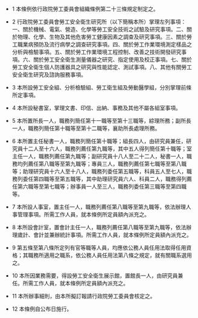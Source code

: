 * 1 本條例依行政院勞工委員會組織條例第二十三條規定制定之。

* 2 行政院勞工委員會勞工安全衛生研究所（以下簡稱本所）掌理左列事項：一、關於機械、電氣、營造、化學等勞工安全技術之試驗及研究事項。二、關於物理、化學、生物及其他危害勞工健康因素之調查及研究事項。三、關於勞工職業病預防及流行病學之調查研究事項。四、關於勞工作業環境測定樣品之分析與檢驗事項。五、關於勞工作業環境工程控制、改善之技術開發研究事項。六、關於勞工安全衛生測量儀器之研究、指定使用及校正事項。七、關於勞工安全衛生個人防護器具之研究與性能認定、測試事項。八、其他有關勞工安全衛生研究及諮詢服務事項。

* 3 本所設勞工安全組、分析檢驗組、勞工衛生組及勞動醫學組，分別掌理前條所定事項。

* 4 本所設秘書室，掌理文書、印信、出納、事務及其他不屬各組室事項。

* 5 本所置所長一人，職務列簡任第十一職等至第十三職等，綜理所務；副所長一人，職務列簡任第十職等至第十二職等，襄助所長處理所務。

* 6 本所置主任秘書一人，職務列簡任第十職等；組長四人，由研究員兼任，研究員十二人至十六人，職務列薦任第九職等，其中五人得列簡任第十職等；室主任一人，職務列薦任第九職等；副研究員十八人至二十二人，秘書一人，職務均列薦任第八職等至第九職等；專員三人，職務列薦任第七職等至第八職等；助理研究員十六人至十八人，職務列委任第五職等，科員五人至七人，職務列委任第四職等至第五職等，其中助理研究員六人、科員二人，職務得列薦任第六職等至第七職等；辦事員一人至三人，職務列委任第三職等至第四職等。

* 7 本所設人事室，置主任一人，職務列薦任第八職等至第九職等，依法辦理人事管理事項。所需工作人員，就本條例所定員額內派充之。

* 8 本所設會計室，置會計主任一人，職務列薦任第八職等至第九職等，依法辦理歲計、會計並兼辦統計事項。所需工作人員，就本條例所定員額內派充之。

* 9 第五條至第八條所定列有官等職等人員，均應依公務人員任用法取得任用資格；其職務所適用之職系，依公務人員任用法第八條之規定，就有關職系選用之。

* 10 本所因業務需要，得設勞工安全衛生展示館，置館長一人，由研究員兼任。所需工作人員，就本條例所定員額內派充之。

* 11 本所辦事細則，由本所擬訂報請行政院勞工委員會核定之。

* 12 本條例自公布日施行。

